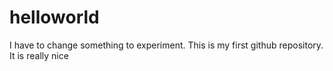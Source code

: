 # helloworld
I have to change something to experiment.
This is my first github repository.
It is really nice
